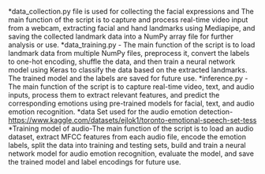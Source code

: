*data_collection.py file is used for collecting the facial expressions and The main function of the script is to capture and process real-time video input from a webcam, extracting facial and hand landmarks using Mediapipe, and saving the collected landmark data into a NumPy array file for further analysis or use.
*data_training.py - The main function of the script is to load landmark data from multiple NumPy files, preprocess it, convert the labels to one-hot encoding, shuffle the data, and then train a neural network model using Keras to classify the data based on the extracted landmarks. The trained model and the labels are saved for future use.
*inference.py - The main function of the script is to capture real-time video, text, and audio inputs, process them to extract relevant features, and predict the corresponding emotions using pre-trained models for facial, text, and audio emotion recognition.
*data Set used for the audio emotion detection- https://www.kaggle.com/datasets/ejlok1/toronto-emotional-speech-set-tess
*Training model of audio-The main function of the script is to load an audio dataset, extract MFCC features from each audio file, encode the emotion labels, split the data into training and testing sets, build and train a neural network model for audio emotion recognition, evaluate the model, and save the trained model and label encodings for future use.
